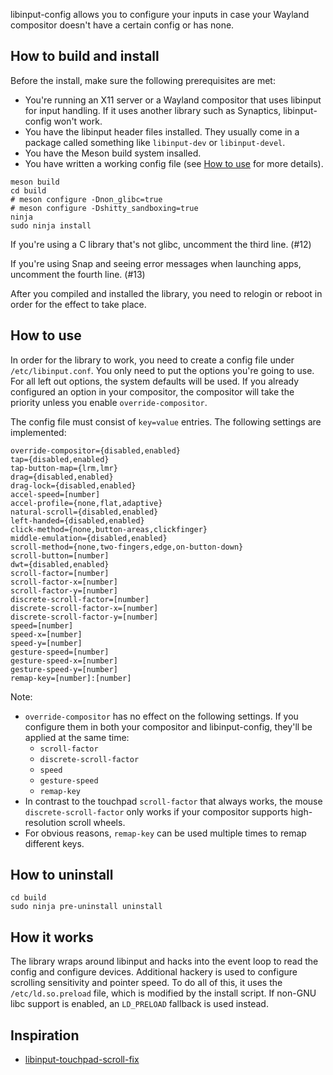 libinput-config allows you to configure your inputs in case your
Wayland compositor doesn't have a certain config or has none.

## How to build and install

Before the install, make sure the following prerequisites are met:

* You're running an X11 server or a Wayland compositor that uses
  libinput for input handling. If it uses another library such as
  Synaptics, libinput-config won't work.
* You have the libinput header files installed. They usually come in a
  package called something like `libinput-dev` or `libinput-devel`.
* You have the Meson build system insalled.
* You have written a working config file (see [How to use] for more
  details).

[How to use]: #how-to-use

```
meson build
cd build
# meson configure -Dnon_glibc=true
# meson configure -Dshitty_sandboxing=true
ninja
sudo ninja install
```

If you're using a C library that's not glibc, uncomment the third
line. (#12)

If you're using Snap and seeing error messages when launching apps,
uncomment the fourth line. (#13)

After you compiled and installed the library, you need to relogin or
reboot in order for the effect to take place.

## How to use

In order for the library to work, you need to create a config file
under `/etc/libinput.conf`. You only need to put the options you're
going to use. For all left out options, the system defaults will be
used. If you already configured an option in your compositor, the
compositor will take the priority unless you enable
`override-compositor`.

The config file must consist of `key=value` entries. The following
settings are implemented:

```
override-compositor={disabled,enabled}
tap={disabled,enabled}
tap-button-map={lrm,lmr}
drag={disabled,enabled}
drag-lock={disabled,enabled}
accel-speed=[number]
accel-profile={none,flat,adaptive}
natural-scroll={disabled,enabled}
left-handed={disabled,enabled}
click-method={none,button-areas,clickfinger}
middle-emulation={disabled,enabled}
scroll-method={none,two-fingers,edge,on-button-down}
scroll-button=[number]
dwt={disabled,enabled}
scroll-factor=[number]
scroll-factor-x=[number]
scroll-factor-y=[number]
discrete-scroll-factor=[number]
discrete-scroll-factor-x=[number]
discrete-scroll-factor-y=[number]
speed=[number]
speed-x=[number]
speed-y=[number]
gesture-speed=[number]
gesture-speed-x=[number]
gesture-speed-y=[number]
remap-key=[number]:[number]
```

Note:

* `override-compositor` has no effect on the following settings. If
  you configure them in both your compositor and libinput-config,
  they'll be applied at the same time:
	* `scroll-factor`
	* `discrete-scroll-factor`
	* `speed`
	* `gesture-speed`
	* `remap-key`
* In contrast to the touchpad `scroll-factor` that always works, the
  mouse `discrete-scroll-factor` only works if your compositor
  supports high-resolution scroll wheels.
* For obvious reasons, `remap-key` can be used multiple times to remap
  different keys.

## How to uninstall

```
cd build
sudo ninja pre-uninstall uninstall
```

## How it works

The library wraps around libinput and hacks into the event loop to
read the config and configure devices. Additional hackery is used to
configure scrolling sensitivity and pointer speed. To do all of this,
it uses the `/etc/ld.so.preload` file, which is modified by the
install script. If non-GNU libc support is enabled, an `LD_PRELOAD`
fallback is used instead.

## Inspiration

* [libinput-touchpad-scroll-fix](https://gitlab.com/kirbykevinson/libinput-touchpad-scroll-fix)
